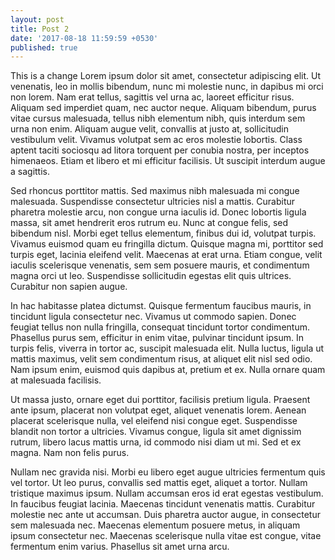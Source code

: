 ```yaml
---
layout: post
title: Post 2
date: '2017-08-18 11:59:59 +0530'
published: true
---
```

This is a change
Lorem ipsum dolor sit amet, consectetur adipiscing elit. Ut venenatis, leo in mollis bibendum, nunc mi molestie nunc, in dapibus mi orci non lorem. Nam erat tellus, sagittis vel urna ac, laoreet efficitur risus. Aliquam sed imperdiet quam, nec auctor neque. Aliquam bibendum, purus vitae cursus malesuada, tellus nibh elementum nibh, quis interdum sem urna non enim. Aliquam augue velit, convallis at justo at, sollicitudin vestibulum velit. Vivamus volutpat sem ac eros molestie lobortis. Class aptent taciti sociosqu ad litora torquent per conubia nostra, per inceptos himenaeos. Etiam et libero et mi efficitur facilisis. Ut suscipit interdum augue a sagittis.

Sed rhoncus porttitor mattis. Sed maximus nibh malesuada mi congue malesuada. Suspendisse consectetur ultricies nisl a mattis. Curabitur pharetra molestie arcu, non congue urna iaculis id. Donec lobortis ligula massa, sit amet hendrerit eros rutrum eu. Nunc at congue felis, sed bibendum nisl. Morbi eget tellus elementum, finibus dui id, volutpat turpis. Vivamus euismod quam eu fringilla dictum. Quisque magna mi, porttitor sed turpis eget, lacinia eleifend velit. Maecenas at erat urna. Etiam congue, velit iaculis scelerisque venenatis, sem sem posuere mauris, et condimentum magna orci ut leo. Suspendisse sollicitudin egestas elit quis ultrices. Curabitur non sapien augue.

In hac habitasse platea dictumst. Quisque fermentum faucibus mauris, in tincidunt ligula consectetur nec. Vivamus ut commodo sapien. Donec feugiat tellus non nulla fringilla, consequat tincidunt tortor condimentum. Phasellus purus sem, efficitur in enim vitae, pulvinar tincidunt ipsum. In turpis felis, viverra in tortor ac, suscipit malesuada elit. Nulla luctus, ligula ut mattis maximus, velit sem condimentum risus, at aliquet elit nisl sed odio. Nam ipsum enim, euismod quis dapibus at, pretium et ex. Nulla ornare quam at malesuada facilisis.

Ut massa justo, ornare eget dui porttitor, facilisis pretium ligula. Praesent ante ipsum, placerat non volutpat eget, aliquet venenatis lorem. Aenean placerat scelerisque nulla, vel eleifend nisi congue eget. Suspendisse blandit non tortor a ultricies. Vivamus congue, ligula sit amet dignissim rutrum, libero lacus mattis urna, id commodo nisi diam ut mi. Sed et ex magna. Nam non felis purus.

Nullam nec gravida nisi. Morbi eu libero eget augue ultricies fermentum quis vel tortor. Ut leo purus, convallis sed mattis eget, aliquet a tortor. Nullam tristique maximus ipsum. Nullam accumsan eros id erat egestas vestibulum. In faucibus feugiat lacinia. Maecenas tincidunt venenatis mattis. Curabitur molestie nec ante ut accumsan. Duis pharetra auctor augue, in consectetur sem malesuada nec. Maecenas elementum posuere metus, in aliquam ipsum consectetur nec. Maecenas scelerisque nulla vitae est congue, vitae fermentum enim varius. Phasellus sit amet urna arcu.
